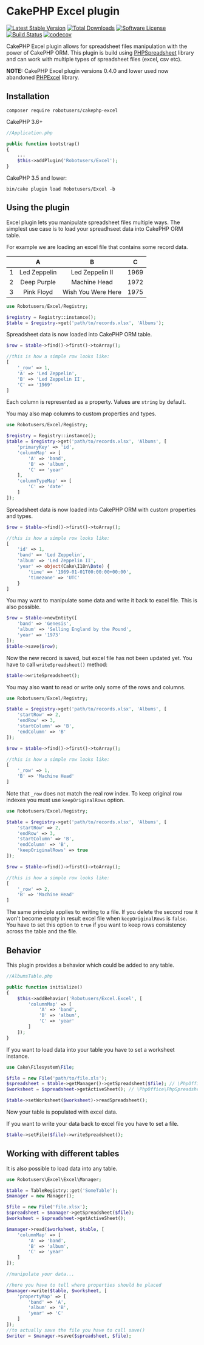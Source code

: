 # CakePHP Excel plugin 

[![Latest Stable Version](https://poser.pugx.org/robotusers/cakephp-excel/v/stable)](https://packagist.org/packages/robotusers/cakephp-excel)
[![Total Downloads](https://poser.pugx.org/robotusers/cakephp-excel/downloads)](https://packagist.org/packages/robotusers/cakephp-excel)
[![Software License](https://img.shields.io/badge/license-MIT-brightgreen.svg)](LICENSE)
[![Build Status](https://travis-ci.org/robotusers/cakephp-excel.svg?branch=master)](https://travis-ci.org/robotusers/cakephp-excel)
[![codecov](https://codecov.io/gh/robotusers/cakephp-excel/branch/master/graph/badge.svg)](https://codecov.io/gh/robotusers/cakephp-excel)

CakePHP Excel plugin allows for spreadsheet files manipulation with the power of CakePHP ORM.
This plugin is build using [PHPSpreadsheet](https://github.com/PHPOffice/PHPSpreadsheet) library and can work with multiple types of spreadsheet files (excel, csv etc).

**NOTE:**
CakePHP Excel plugin versions 0.4.0 and lower used now abandoned [PHPExcel](https://github.com/PHPOffice/PHPExcel) library.

## Installation

```
composer require robotusers/cakephp-excel
```

CakePHP 3.6+

```php
//Application.php

public function bootstrap()
{
    ...
    $this->addPlugin('Robotusers/Excel');
}
```

CakePHP 3.5 and lower:

```
bin/cake plugin load Robotusers/Excel -b
```

## Using the plugin

Excel plugin lets you manipulate spreadsheet files multiple ways. The simplest use case is to load your spreadhseet data into CakePHP ORM table.

For example we are loading an excel file that contains some record data.

|   | A             | B                     | C    |
|:--|:------------: |:---------------------:| :---:|
| 1 | Led Zeppelin  | Led Zeppelin II       | 1969 |
| 2 | Deep Purple   | Machine Head          | 1972 |
| 3 | Pink Floyd    | Wish You Were Here    | 1975 |

```php
use Robotusers/Excel/Registry;

$registry = Registry::instance();
$table = $registry->get('path/to/records.xlsx', 'Albums');
```

Spreadsheet data is now loaded into CakePHP ORM table.


```php
$row = $table->find()->first()->toArray();

//this is how a simple row looks like:
[
    '_row' => 1,
    'A' => 'Led Zeppelin',
    'B' => 'Led Zeppelin II',
    'C' => '1969'
]
```

Each column is represented as a property. Values are `string` by default.

You may also map columns to custom properties and types.

```php
use Robotusers/Excel/Registry;

$registry = Registry::instance();
$table = $registry->get('path/to/records.xlsx', 'Albums', [
    'primaryKey' => 'id',
    'columnMap' => [
        'A' => 'band',
        'B' => 'album',
        'C' => 'year'
    ],
    'columnTypeMap' => [
        'C' => 'date'
    ]
]);
```

Spreadsheet data is now loaded into CakePHP ORM with custom properties and types.


```php
$row = $table->find()->first()->toArray();

//this is how a simple row looks like:
[
    'id' => 1,
    'band' => 'Led Zeppelin',
    'album' => 'Led Zeppelin II',
    'year' => object(Cake\I18n\Date) {
        'time' => '1969-01-01T00:00:00+00:00',
        'timezone' => 'UTC'
    }
]
```

You may want to manipulate some data and write it back to excel file. This is also possible.

```php
$row = $table->newEntity([
    'band' => 'Genesis',
    'album' => 'Selling England by the Pound',
    'year' => '1973'
]);
$table->save($row);
```

Now the new record is saved, but excel file has not been updated yet. You have to call `writeSpreadsheet()` method:

```php
$table->writeSpreadsheet();
```

You may also want to read or write only some of the rows and columns.

```php
use Robotusers/Excel/Registry;

$table = $registry->get('path/to/records.xlsx', 'Albums', [
    'startRow' => 2,
    'endRow' => 3,
    'startColumn' => 'B',
    'endColumn' => 'B'
]);

$row = $table->find()->first()->toArray();

//this is how a simple row looks like:
[
    '_row' => 1,
    'B' => 'Machine Head'
]
```

Note that `_row` does not match the real row index. To keep original row indexes you must use `keepOriginalRows` option.

```php
use Robotusers/Excel/Registry;

$table = $registry->get('path/to/records.xlsx', 'Albums', [
    'startRow' => 2,
    'endRow' => 3,
    'startColumn' => 'B',
    'endColumn' => 'B',
    'keepOriginalRows' => true
]);

$row = $table->find()->first()->toArray();

//this is how a simple row looks like:
[
    '_row' => 2,
    'B' => 'Machine Head'
]
```

The same principle applies to writing to a file. If you delete the second row it won't become empty in result excel file when `keepOriginalRows` is `false`. You have to set this option to `true` if you want to keep rows consistency across the table and the file.

## Behavior

This plugin provides a behavior which could be added to any table.

```php
//AlbumsTable.php

public function initialize()
{
    $this->addBehavior('Robotusers/Excel.Excel', [
        'columnMap' => [
            'A' => 'band',
            'B' => 'album',
            'C' => 'year'
        ]
    ]);
}
```

If you want to load data into your table you have to set a worksheet instance.

```php
use Cake\Filesystem\File;

$file = new File('path/to/file.xls');
$spreadsheet = $table->getManager()->getSpreadsheet($file); // \PhpOffice\PhpSpreadsheet\Spreadsheet instance
$worksheet = $spreadsheet->getActiveSheet(); // \PhpOffice\PhpSpreadsheet\Worksheet\Worksheet instance

$table->setWorksheet($worksheet)->readSpreadsheet();
```

Now your table is populated with excel data.

If you want to write your data back to excel file you have to set a file.

```php
$table->setFile($file)->writeSpreadsheet();
```

## Working with different tables

It is also possible to load data into any table.

```php
use Robotusers\Excel\Excel\Manager;

$table = TableRegistry::get('SomeTable');
$manager = new Manager();

$file = new File('file.xlsx');
$spreadsheet = $manager->getSpreadsheet($file);
$worksheet = $spreadsheet->getActiveSheet();

$manager->read($worksheet, $table, [
    'columnMap' => [
        'A' => 'band',
        'B' => 'album',
        'C' => 'year'
    ]
]);

//manipulate your data...

//here you have to tell where properties should be placed
$manager->write($table, $worksheet, [
    'propertyMap' => [
        'band' => 'A',
        'album' => 'B',
        'year' => 'C'
    ]
]);
//to actually save the file you have to call save()
$writer = $manager->save($spreadsheet, $file);
```
